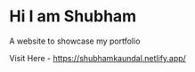 # Hi I am Shubham
 A website to showcase my portfolio

Visit Here - https://shubhamkaundal.netlify.app/